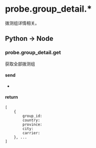 probe.group_detail.*
=====================

拨测组详情相关。

## Python -> Node

### probe.group_detail.get

获取全部拨测组

#### send

-

#### return

```
[
    {
        group_id:
        country: 
        province: 
        city: 
        carrier: 
    }, ...
]
```
